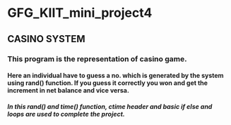 # GFG_KIIT_mini_project4
## CASINO SYSTEM
### This program is the representation of casino game.
#### Here an individual have to guess a no. which is generated by the system using rand() function. If you guess it correctly you won and get the increment in net balance and vice versa.
##### In this rand() and time() function, ctime header and basic if else and loops are used to complete the project.

